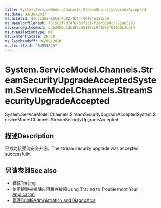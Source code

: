 ```yaml
---
title: System.ServiceModel.Channels.StreamSecurityUpgradeAccepted
ms.date: 03/30/2017
ms.assetid: da6c1a6a-1862-4d82-8b44-4b99463a95b8
ms.openlocfilehash: 731581f7074f87b3f1817f2ed609dcc721ee5780
ms.sourcegitcommit: cdb295dd1db589ce5169ac9ff096f01fd0c2da9d
ms.translationtype: MT
ms.contentlocale: zh-CN
ms.lasthandoff: 06/09/2020
ms.locfileid: "84593849"
---
```

# <a name="systemservicemodelchannelsstreamsecurityupgradeaccepted"></a><span data-ttu-id="24a95-102">System.ServiceModel.Channels.StreamSecurityUpgradeAccepted</span><span class="sxs-lookup"><span data-stu-id="24a95-102">System.ServiceModel.Channels.StreamSecurityUpgradeAccepted</span></span>
<span data-ttu-id="24a95-103">System.ServiceModel.Channels.StreamSecurityUpgradeAccepted</span><span class="sxs-lookup"><span data-stu-id="24a95-103">System.ServiceModel.Channels.StreamSecurityUpgradeAccepted</span></span>  
  
## <a name="description"></a><span data-ttu-id="24a95-104">描述</span><span class="sxs-lookup"><span data-stu-id="24a95-104">Description</span></span>  
 <span data-ttu-id="24a95-105">已成功接受流安全升级。</span><span class="sxs-lookup"><span data-stu-id="24a95-105">The stream security upgrade was accepted successfully.</span></span>  
  
## <a name="see-also"></a><span data-ttu-id="24a95-106">另请参阅</span><span class="sxs-lookup"><span data-stu-id="24a95-106">See also</span></span>

- [<span data-ttu-id="24a95-107">跟踪</span><span class="sxs-lookup"><span data-stu-id="24a95-107">Tracing</span></span>](index.md)
- [<span data-ttu-id="24a95-108">使用跟踪来排除应用程序故障</span><span class="sxs-lookup"><span data-stu-id="24a95-108">Using Tracing to Troubleshoot Your Application</span></span>](using-tracing-to-troubleshoot-your-application.md)
- [<span data-ttu-id="24a95-109">管理和诊断</span><span class="sxs-lookup"><span data-stu-id="24a95-109">Administration and Diagnostics</span></span>](../index.md)

